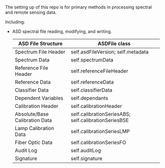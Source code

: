The setting up of this repo is for primary methods in processing spectral and remote sensing data.

Including:

- ASD spectral file reading, modifying, and writing.

  | ASD File Structure             | ASDFile class                                       |
  | ------------------------------ | ---------------------------------------------------- |
  | Spectrum File Header           | self.asdFileVersion; self.metadata                   |
  | Spectrum Data                  | self.spectrumData                                    |
  | Reference File Header          | self.referenceFileHeader                             |
  | Reference Data                 | self.referenceData                                   |
  | Classifier Data                | self.classifierData                                  |
  | Dependent Variables            | self.dependants                                      |
  | Calibration Header             | self.calibrationHeader                               |
  | Absolute/Base Calibration Data | self.calibrationSeriesABS; self.calibrationSeriesBSE |
  | Lamp Calibration Data          | self.calibrationSeriesLMP                            |
  | Fiber Optic Data               | self.calibrationSeriesFO                             |
  | Audit Log                      | self.auditLog                                        |
  | Signature                      | self.signature                                       |

  
